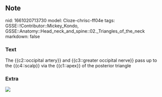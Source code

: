 ## Note
nid: 1661020713730
model: Cloze-chrisc-ff04e
tags: GSSE::!Contributor::Mickey_Kondo, GSSE::Anatomy::Head_neck_and_spine::02._Triangles_of_the_neck
markdown: false

### Text
<div>
  The {{c2::occipital artery}} and {{c3::greater occipital nerve}}
  pass up to the {{c4::scalp}} via the {{c1::apex}} of the
  posterior triangle
</div>

### Extra
<img src="070417_0818_PosteriorTr6.jpg">
